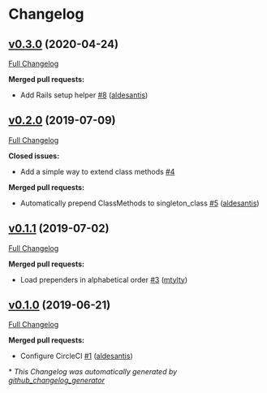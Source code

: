 # Changelog

## [v0.3.0](https://github.com/nebulab/prependers/tree/v0.3.0) (2020-04-24)

[Full Changelog](https://github.com/nebulab/prependers/compare/v0.2.0...v0.3.0)

**Merged pull requests:**

- Add Rails setup helper [\#8](https://github.com/nebulab/prependers/pull/8) ([aldesantis](https://github.com/aldesantis))

## [v0.2.0](https://github.com/nebulab/prependers/tree/v0.2.0) (2019-07-09)

[Full Changelog](https://github.com/nebulab/prependers/compare/v0.1.1...v0.2.0)

**Closed issues:**

- Add a simple way to extend class methods [\#4](https://github.com/nebulab/prependers/issues/4)

**Merged pull requests:**

- Automatically prepend ClassMethods to singleton\_class [\#5](https://github.com/nebulab/prependers/pull/5) ([aldesantis](https://github.com/aldesantis))

## [v0.1.1](https://github.com/nebulab/prependers/tree/v0.1.1) (2019-07-02)

[Full Changelog](https://github.com/nebulab/prependers/compare/v0.1.0...v0.1.1)

**Merged pull requests:**

- Load prependers in alphabetical order [\#3](https://github.com/nebulab/prependers/pull/3) ([mtylty](https://github.com/mtylty))

## [v0.1.0](https://github.com/nebulab/prependers/tree/v0.1.0) (2019-06-21)

[Full Changelog](https://github.com/nebulab/prependers/compare/3059d0a9697a6fa5a8fc7bc84b0c8af8fdc29fef...v0.1.0)

**Merged pull requests:**

- Configure CircleCI [\#1](https://github.com/nebulab/prependers/pull/1) ([aldesantis](https://github.com/aldesantis))



\* *This Changelog was automatically generated by [github_changelog_generator](https://github.com/github-changelog-generator/github-changelog-generator)*
